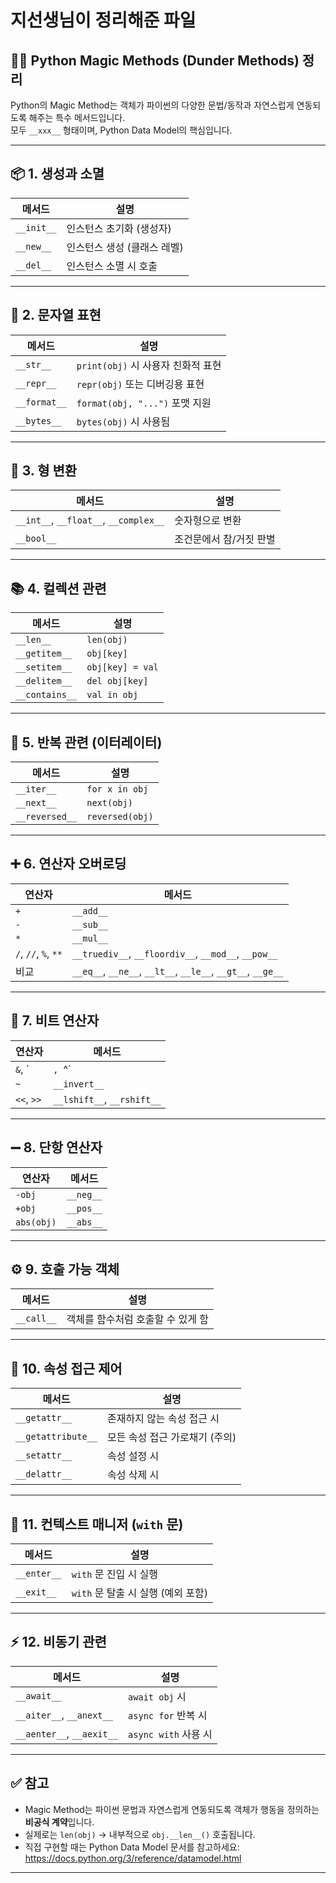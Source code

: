 # 지선생님이 정리해준 파일

## 🧙‍♂️ Python Magic Methods (Dunder Methods) 정리

Python의 Magic Method는 객체가 파이썬의 다양한 문법/동작과 자연스럽게 연동되도록 해주는 특수 메서드입니다.  
모두 `__xxx__` 형태이며, Python Data Model의 핵심입니다.

---

## 📦 1. 생성과 소멸

| 메서드 | 설명 |
|--------|------|
| `__init__` | 인스턴스 초기화 (생성자) |
| `__new__` | 인스턴스 생성 (클래스 레벨) |
| `__del__` | 인스턴스 소멸 시 호출 |

---

## 📝 2. 문자열 표현

| 메서드 | 설명 |
|--------|------|
| `__str__` | `print(obj)` 시 사용자 친화적 표현 |
| `__repr__` | `repr(obj)` 또는 디버깅용 표현 |
| `__format__` | `format(obj, "...")` 포맷 지원 |
| `__bytes__` | `bytes(obj)` 시 사용됨 |

---

## 🔁 3. 형 변환

| 메서드 | 설명 |
|--------|------|
| `__int__`, `__float__`, `__complex__` | 숫자형으로 변환 |
| `__bool__` | 조건문에서 참/거짓 판별 |

---

## 📚 4. 컬렉션 관련

| 메서드 | 설명 |
|--------|------|
| `__len__` | `len(obj)` |
| `__getitem__` | `obj[key]` |
| `__setitem__` | `obj[key] = val` |
| `__delitem__` | `del obj[key]` |
| `__contains__` | `val in obj` |

---

## 🔂 5. 반복 관련 (이터레이터)

| 메서드 | 설명 |
|--------|------|
| `__iter__` | `for x in obj` |
| `__next__` | `next(obj)` |
| `__reversed__` | `reversed(obj)` |

---

## ➕ 6. 연산자 오버로딩

| 연산자 | 메서드 |
|--------|--------|
| `+` | `__add__` |
| `-` | `__sub__` |
| `*` | `__mul__` |
| `/`, `//`, `%`, `**` | `__truediv__`, `__floordiv__`, `__mod__`, `__pow__` |
| 비교 | `__eq__`, `__ne__`, `__lt__`, `__le__`, `__gt__`, `__ge__` |

---

## 🧮 7. 비트 연산자

| 연산자 | 메서드 |
|--------|--------|
| `&`, `|`, `^` | `__and__`, `__or__`, `__xor__` |
| `~` | `__invert__` |
| `<<`, `>>` | `__lshift__`, `__rshift__` |

---

## ➖ 8. 단항 연산자

| 연산자 | 메서드 |
|--------|--------|
| `-obj` | `__neg__` |
| `+obj` | `__pos__` |
| `abs(obj)` | `__abs__` |

---

## ⚙️ 9. 호출 가능 객체

| 메서드 | 설명 |
|--------|------|
| `__call__` | 객체를 함수처럼 호출할 수 있게 함 |

---

## 🪪 10. 속성 접근 제어

| 메서드 | 설명 |
|--------|------|
| `__getattr__` | 존재하지 않는 속성 접근 시 |
| `__getattribute__` | 모든 속성 접근 가로채기 (주의) |
| `__setattr__` | 속성 설정 시 |
| `__delattr__` | 속성 삭제 시 |

---

## 🧰 11. 컨텍스트 매니저 (`with` 문)

| 메서드 | 설명 |
|--------|------|
| `__enter__` | `with` 문 진입 시 실행 |
| `__exit__` | `with` 문 탈출 시 실행 (예외 포함) |

---

## ⚡ 12. 비동기 관련

| 메서드 | 설명 |
|--------|------|
| `__await__` | `await obj` 시 |
| `__aiter__`, `__anext__` | `async for` 반복 시 |
| `__aenter__`, `__aexit__` | `async with` 사용 시 |

---

## ✅ 참고

- Magic Method는 파이썬 문법과 자연스럽게 연동되도록 객체가 행동을 정의하는 **비공식 계약**입니다.
- 실제로는 `len(obj)` → 내부적으로 `obj.__len__()` 호출됩니다.
- 직접 구현할 때는 Python Data Model 문서를 참고하세요:  
  https://docs.python.org/3/reference/datamodel.html

---
